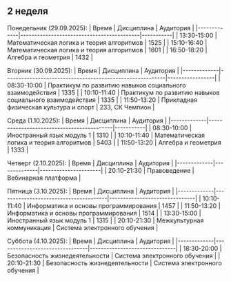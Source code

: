  ## 2 неделя

Понедельник (29.09.2025):
| Время       | Дисциплина                                | Аудитория |
|-------------|-------------------------------------------|-----------|
| 13:30-15:00 | Математическая логика и теория алгоритмов | 1525      |
| 15:10-16:40 | Математическая логика и теория алгоритмов | 1601      |
| 16:50-18:20 | Алгебра и геометрия                       | 1432      |

Вторник (30.09.2025):
| Время       | Дисциплина                                               | Аудитория       |
|-------------|----------------------------------------------------------|-----------------|
| 08:30-10:00 | Практикум по развитию навыков социального взаимодействия | 1335            |
| 10:10-11:40 | Практикум по развитию навыков социального взаимодействия | 1335            |
| 11:50-13:20 | Прикладная физическая культура и спорт                   | 233, СК Чемпион |

Среда (1.10.2025):
| Время       | Дисциплина                                | Аудитория |
|-------------|-------------------------------------------|-----------|
| 08:30-10:00 | Иностранный язык модуль 1                 | 1310      |
| 10:10-11:40 | Математическая логика и теория алгоритмов | 5403      |
| 11:50-13:20 | Алгебра и геометрия                       | 1333      |

Четверг (2.10.2025):
| Время       | Дисциплина   | Аудитория            |
|-------------|--------------|----------------------|
| 20:10-21:30 | Правоведение | Вебинарная платформа |

Пятница (3.10.2025):
| Время       | Дисциплина                            | Аудитория                     |
|-------------|---------------------------------------|-------------------------------|
| 10:10-11:40 | Информатика и основы программирования | 1457                          |
| 11:50-13:20 | Информатика и основы программирования | 1514                          |
| 13:30-15:00 | Иностранный язык модуль 1             | 1315                          |
| 20:10-21:30 | Межкультурная коммуникация            | Система электронного обучения |

Суббота (4.10.2025):
| Время       | Дисциплина                     | Аудитория                     |
|-------------|--------------------------------|-------------------------------|
| 18:30-20:00 | Безопасность жизнедеятельности | Система электронного обучения |
| 20:10-21:30 | Безопасность жизнедеятельности | Система электронного обучения |